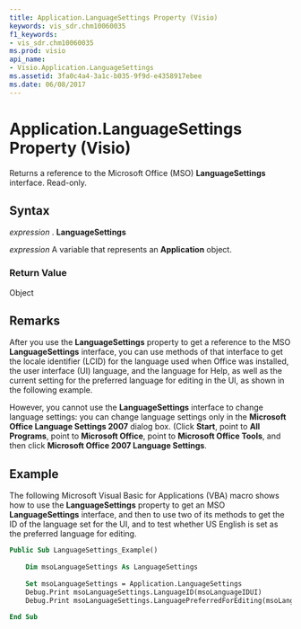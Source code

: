 ```yaml
---
title: Application.LanguageSettings Property (Visio)
keywords: vis_sdr.chm10060035
f1_keywords:
- vis_sdr.chm10060035
ms.prod: visio
api_name:
- Visio.Application.LanguageSettings
ms.assetid: 3fa0c4a4-3a1c-b035-9f9d-e4358917ebee
ms.date: 06/08/2017
---
```



# Application.LanguageSettings Property (Visio)

Returns a reference to the Microsoft Office (MSO) **LanguageSettings** interface. Read-only.


## Syntax

 _expression_ . **LanguageSettings**

 _expression_ A variable that represents an **Application** object.


### Return Value

Object


## Remarks

After you use the **LanguageSettings** property to get a reference to the MSO **LanguageSettings** interface, you can use methods of that interface to get the locale identifier (LCID) for the language used when Office was installed, the user interface (UI) language, and the language for Help, as well as the current setting for the preferred language for editing in the UI, as shown in the following example.

However, you cannot use the **LanguageSettings** interface to change language settings: you can change language settings only in the **Microsoft Office Language Settings 2007** dialog box. (Click **Start**, point to **All Programs**, point to **Microsoft Office**, point to **Microsoft Office Tools**, and then click **Microsoft Office 2007 Language Settings**. 


## Example

The following Microsoft Visual Basic for Applications (VBA) macro shows how to use the **LanguageSettings** property to get an MSO **LanguageSettings** interface, and then to use two of its methods to get the ID of the language set for the UI, and to test whether US English is set as the preferred language for editing.


```vb
Public Sub LanguageSettings_Example() 
 
    Dim msoLanguageSettings As LanguageSettings 
 
    Set msoLanguageSettings = Application.LanguageSettings 
    Debug.Print msoLanguageSettings.LanguageID(msoLanguageIDUI) 
    Debug.Print msoLanguageSettings.LanguagePreferredForEditing(msoLanguageIDEnglishUS) 
     
End Sub
```


